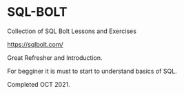 # SQL-BOLT

Collection of SQL Bolt Lessons and Exercises

https://sqlbolt.com/

Great Refresher and Introduction.

For begginer it is must to start to understand basics of SQL.

Completed OCT 2021.

